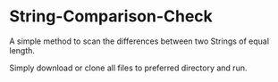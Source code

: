 # String-Comparison-Check
A simple method to scan the differences between two Strings of equal length.

Simply download or clone all files to preferred directory and run.
